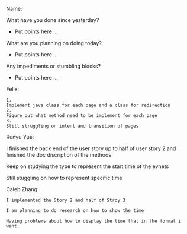 Name: 

What have you done since yesterday?

- Put points here ...

What are you planning on doing today?

- Put points here ...

Any impediments or stumbling blocks?

- Put points here ...

Felix:
```
1. 
Implement java class for each page and a class for redirection
2. 
Figure out what method need to be implement for each page
3. 
Still struggling on intent and transition of pages
```

Runyu Yue:

  I finished the back end of the user story up to half of user story 2 and finished the doc discription of the methods
  
  Keep on studying the type to represent the start time of the evnets
  
  Still stuggling on how to represent specific time

Caleb Zhang:
```
I implemented the Story 2 and half of Stroy 3

I am planning to do research on how to show the time

Having problems about how to display the time that in the format i want.
```
